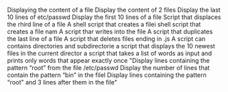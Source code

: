 Displaying the content of a file
Display the content of 2 files
Display the last 10 lines of etc/passwd
Display the first 10 lines of a file
Script that displaces the rhird line of a file
A shell script that creates a filei
shell script that creates a file nam
A script thar writes into the file
A script that duplicates the last line of a file
A script that deletes files ending in .js
A script can contains directories and subdirectorie
a script that displays the 10 newest files in the current director
a script that takes a list of words as input and prints only words that appear exactly once
"Display lines containing the pattern “root” from the file /etc/passwd
Display the number of lines that contain the pattern “bin” in the filel
Display lines containing the pattern “root” and 3 lines after them in the file"
